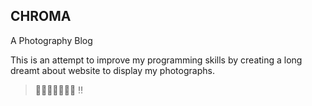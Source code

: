 ## CHROMA
A Photography Blog

This is an attempt to improve my programming skills by creating a long dreamt about website to display my photographs.

>:construction::construction::construction::construction::construction::construction::construction:
>:bangbang:
